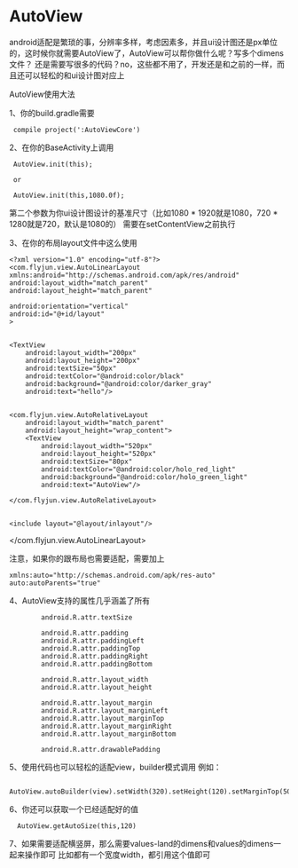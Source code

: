 # AutoView

android适配是繁琐的事，分辨率多样，考虑因素多，并且ui设计图还是px单位的，这时候你就需要AutoView了，AutoView可以帮你做什么呢？写多个dimens文件？
还是需要写很多的代码？no，这些都不用了，开发还是和之前的一样，而且还可以轻松的和ui设计图对应上

AutoView使用大法

1、你的build.gradle需要
           
     compile project(':AutoViewCore')

2、在你的BaseActivity上调用
   
     AutoView.init(this);
  
     or
  
     AutoView.init(this,1080.0f);
  
  第二个参数为你ui设计图设计的基准尺寸（比如1080 * 1920就是1080，720 * 1280就是720，默认是1080的）
  需要在setContentView之前执行
  
3、在你的布局layout文件中这么使用
  
    <?xml version="1.0" encoding="utf-8"?>
    <com.flyjun.view.AutoLinearLayout xmlns:android="http://schemas.android.com/apk/res/android"
    android:layout_width="match_parent"
    android:layout_height="match_parent"

    android:orientation="vertical"
    android:id="@+id/layout"
    >


    <TextView
        android:layout_width="200px"
        android:layout_height="200px"
        android:textSize="50px"
        android:textColor="@android:color/black"
        android:background="@android:color/darker_gray"
        android:text="hello"/>


    <com.flyjun.view.AutoRelativeLayout
        android:layout_width="match_parent"
        android:layout_height="wrap_content">
        <TextView
            android:layout_width="520px"
            android:layout_height="520px"
            android:textSize="80px"
            android:textColor="@android:color/holo_red_light"
            android:background="@android:color/holo_green_light"
            android:text="AutoView"/>

    </com.flyjun.view.AutoRelativeLayout>


    <include layout="@layout/inlayout"/>

</com.flyjun.view.AutoLinearLayout>


注意，如果你的跟布局也需要适配，需要加上
    
    xmlns:auto="http://schemas.android.com/apk/res-auto"
    auto:autoParents="true"
    
4、AutoView支持的属性几乎涵盖了所有
 
            android.R.attr.textSize

            android.R.attr.padding
            android.R.attr.paddingLeft
            android.R.attr.paddingTop
            android.R.attr.paddingRight
            android.R.attr.paddingBottom

            android.R.attr.layout_width
            android.R.attr.layout_height

            android.R.attr.layout_margin
            android.R.attr.layout_marginLeft
            android.R.attr.layout_marginTop
            android.R.attr.layout_marginRight
            android.R.attr.layout_marginBottom

            android.R.attr.drawablePadding 
            
5、使用代码也可以轻松的适配view，builder模式调用
  例如：
  
      AutoView.autoBuilder(view).setWidth(320).setHeight(120).setMarginTop(50).builder();
  
6、你还可以获取一个已经适配好的值
   
      AutoView.getAutoSize(this,120)
  
7、如果需要适配横竖屏，那么需要values-land的dimens和values的dimens一起来操作即可
   比如都有一个宽度width，都引用这个值即可

